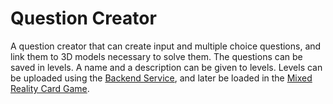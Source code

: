 # Question Creator
A question creator that can create input and multiple choice questions, and link them to 3D models necessary to solve them. The questions can be saved in levels. A name and a description can be given to levels. Levels can be uploaded using the [Backend Service](https://github.com/rwth-acis/MR-Card-Game-Backend), and later be loaded in the [Mixed Reality Card Game](https://github.com/rwth-acis/MR-Card-Game).
